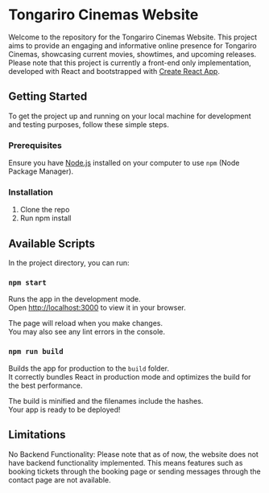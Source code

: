 # Tongariro Cinemas Website

Welcome to the repository for the Tongariro Cinemas Website. This project aims to provide an engaging and informative online presence for Tongariro Cinemas, showcasing current movies, showtimes, and upcoming releases. Please note that this project is currently a front-end only implementation, developed with React and bootstrapped with [Create React App](https://github.com/facebook/create-react-app).

## Getting Started

To get the project up and running on your local machine for development and testing purposes, follow these simple steps.

### Prerequisites

Ensure you have [Node.js](https://nodejs.org/) installed on your computer to use `npm` (Node Package Manager).

### Installation

1. Clone the repo
2. Run npm install

## Available Scripts

In the project directory, you can run:

### `npm start`

Runs the app in the development mode.\
Open [http://localhost:3000](http://localhost:3000) to view it in your browser.

The page will reload when you make changes.\
You may also see any lint errors in the console.

### `npm run build`

Builds the app for production to the `build` folder.\
It correctly bundles React in production mode and optimizes the build for the best performance.

The build is minified and the filenames include the hashes.\
Your app is ready to be deployed!

## Limitations
No Backend Functionality: Please note that as of now, the website does not have backend functionality implemented. This means features such as booking tickets through the booking page or sending messages through the contact page are not available.